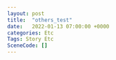 ```yaml
---
layout: post
title:  "others_test"
date:   2022-01-13 07:00:00 +0000
categories: Etc
Tags: Story Etc
SceneCode: []
---
```

